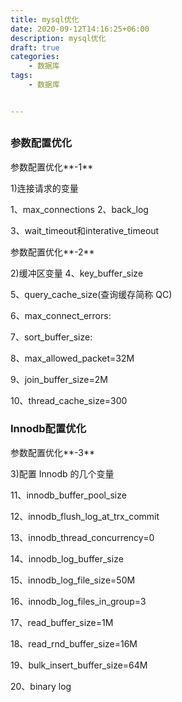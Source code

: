 ```yaml
---
title: mysql优化
date: 2020-09-12T14:16:25+06:00
description: mysql优化
draft: true
categories:                                 
    - 数据库
tags:
    - 数据库


---
```




## 

### 参数配置优化

参数配置优化**-1**

1)连接请求的变量

 1、max_connections
 2、back_log 

3、wait_timeout和interative_timeout



参数配置优化**-2**

2)缓冲区变量
 4、key_buffer_size 

5、query_cache_size(查询缓存简称 QC) 

6、max_connect_errors: 

7、sort_buffer_size: 

8、max_allowed_packet=32M 

9、join_buffer_size=2M 

10、thread_cache_size=300



###  Innodb配置优化

参数配置优化**-3**

3)配置 Innodb 的几个变量 

11、innodb_buffer_pool_size 

12、innodb_flush_log_at_trx_commit 

13、innodb_thread_concurrency=0 

14、innodb_log_buffer_size 

15、innodb_log_file_size=50M 

16、innodb_log_files_in_group=3 

17、read_buffer_size=1M 

18、read_rnd_buffer_size=16M 

19、bulk_insert_buffer_size=64M 

20、binary log